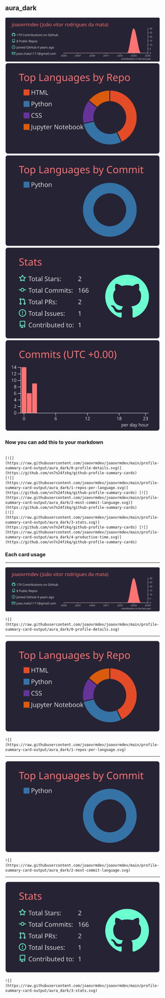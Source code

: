 ## aura_dark

[![](./0-profile-details.svg)](https://github.com/vn7n24fzkq/github-profile-summary-cards)
[![](./1-repos-per-language.svg)](https://github.com/vn7n24fzkq/github-profile-summary-cards) [![](./2-most-commit-language.svg)](https://github.com/vn7n24fzkq/github-profile-summary-cards)
[![](./3-stats.svg)](https://github.com/vn7n24fzkq/github-profile-summary-cards) [![](./4-productive-time.svg)](https://github.com/vn7n24fzkq/github-profile-summary-cards)
### Now you can add this to your markdown
```

[![](https://raw.githubusercontent.com/joaovrmdev/joaovrmdev/main/profile-summary-card-output/aura_dark/0-profile-details.svg)](https://github.com/vn7n24fzkq/github-profile-summary-cards)
[![](https://raw.githubusercontent.com/joaovrmdev/joaovrmdev/main/profile-summary-card-output/aura_dark/1-repos-per-language.svg)](https://github.com/vn7n24fzkq/github-profile-summary-cards) [![](https://raw.githubusercontent.com/joaovrmdev/joaovrmdev/main/profile-summary-card-output/aura_dark/2-most-commit-language.svg)](https://github.com/vn7n24fzkq/github-profile-summary-cards)
[![](https://raw.githubusercontent.com/joaovrmdev/joaovrmdev/main/profile-summary-card-output/aura_dark/3-stats.svg)](https://github.com/vn7n24fzkq/github-profile-summary-cards) [![](https://raw.githubusercontent.com/joaovrmdev/joaovrmdev/main/profile-summary-card-output/aura_dark/4-productive-time.svg)](https://github.com/vn7n24fzkq/github-profile-summary-cards)

```

### Each card usage
---

![](./0-profile-details.svg)

```
![](https://raw.githubusercontent.com/joaovrmdev/joaovrmdev/main/profile-summary-card-output/aura_dark/0-profile-details.svg)
```

    

---

![](./1-repos-per-language.svg)

```
![](https://raw.githubusercontent.com/joaovrmdev/joaovrmdev/main/profile-summary-card-output/aura_dark/1-repos-per-language.svg)
```

    

---

![](./2-most-commit-language.svg)

```
![](https://raw.githubusercontent.com/joaovrmdev/joaovrmdev/main/profile-summary-card-output/aura_dark/2-most-commit-language.svg)
```

    

---

![](./3-stats.svg)

```
![](https://raw.githubusercontent.com/joaovrmdev/joaovrmdev/main/profile-summary-card-output/aura_dark/3-stats.svg)
```

    
